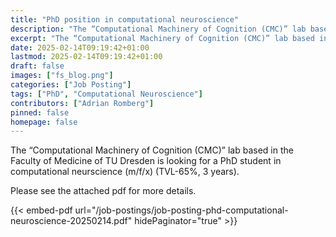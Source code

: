 ```yaml
---
title: "PhD position in computational neuroscience"
description: "The “Computational Machinery of Cognition (CMC)” lab based in the Faculty of Medicine of TU Dresden is looking for a PhD student."
excerpt: "The “Computational Machinery of Cognition (CMC)” lab based in the Faculty of Medicine of TU Dresden is looking for a PhD student."
date: 2025-02-14T09:19:42+01:00
lastmod: 2025-02-14T09:19:42+01:00
draft: false
images: ["fs_blog.png"]
categories: ["Job Posting"]
tags: ["PhD", "Computational Neuroscience"]
contributors: ["Adrian Romberg"]
pinned: false
homepage: false
---
```


The “Computational Machinery of Cognition (CMC)” lab based in the Faculty of Medicine of TU Dresden is looking for a PhD student in computational neurscience (m/f/x) (TVL-65%, 3 years).

Please see the attached pdf for more details.

{{< embed-pdf url="/job-postings/job-posting-phd-computational-neuroscience-20250214.pdf" hidePaginator="true" >}}

